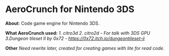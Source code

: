 # AeroCrunch for Nintendo 3DS

**About**: 
Code game engine for Nintendo 3DS.

**What AeroCrunch used:**
*1. citro3d*
*2. citro2d*
*- For talk with 3DS GPU*
*3.Dungeon tileset II by 0x72*
*- https://0x72.itch.io/dungeontileset-ii*


**Other**
*Need rewrite later, created for creating games with lite for read code.*